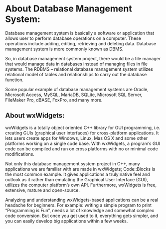 # About Database Management System:

Database management system is basically a software or application that allows user to perform database operations on a computer. These operations include adding, editing, retrieving and deleting data. Database management system is more commonly known as DBMS.

So, in database management system project, there would be a file manager that would manage data in databases instead of managing files in file systems. The RDBMS – relational database management system utilizes relational model of tables and relationships to carry out the database function.

Some popular example of database management systems are Oracle, Microsoft Access, MySQL, MariaDB, SQLite, Microsoft SQL Server, FileMaker Pro, dBASE, FoxPro, and many more.

## About wxWidgets:

wxWidgets is a totally object oriented C++ library for GUI programming, i.e. creating GUIs (graphical user interfaces) for cross-platform applications. It lets users create apps for Windows, Linux, Mas OS X and some other platforms working on a single code base. With wxWidgets, a program’s GUI code can be compiled and run on cross platforms with no or minimal code modifications.

Not only this database management system project in C++, many applications we are familiar with are made in wxWidgets; Code::Blocks is the most common example. It gives applications a truly native feel and outlook as it rather than emulating the Graphical User Interface (GUI), utilizes the computer platform’s own API. Furthermore, wxWidgets is free, extensive, mature and open-source.

Analyzing and understanding wxWidgets-based applications can be a real headache for beginners. For example: writing a simple program to print “Programming is Fun”, needs a lot of knowledge and somewhat complex code conversion. But once you get used to it, everything gets simpler, and you can easily develop big applications within a few weeks.
